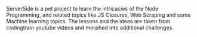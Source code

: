ServerSide is a pet project to learn the intricacies of the Node Programming, and related topics like JS Closures, Web Scraping and some Machine learning topics. The lessons and the ideas are taken from codingtrain youtube videos and morphed into additional challenges.